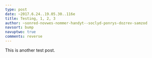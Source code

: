 ```yaml
---
type: post
date: ~2017.6.24..19.05.30..116e
title: Testing, 1, 2, 3
author: ~sonred-novwes-nommer-handyt--soclyd-ponrys-dozrev-samzod
navsort: bump
navuptwo: true
comments: reverse
---
```


This is another test post.